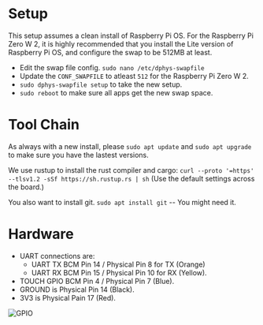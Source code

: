 # Setup
This setup assumes a clean install of Raspberry Pi OS. For the Raspberry Pi Zero W 2, it is highly recommended that you install the Lite version of Raspberry Pi OS, and configure the swap to be 512MB at least.

* Edit the swap file config. `sudo nano /etc/dphys-swapfile`
* Update the `CONF_SWAPFILE` to atleast `512` for the Raspberry Pi Zero W 2.
* `sudo dphys-swapfile setup` to take the new setup.
* `sudo reboot` to make sure all apps get the new swap space.

# Tool Chain
As always with a new install, please `sudo apt update` and `sudo apt upgrade` to make sure you have the lastest versions.

We use rustup to install the rust compiler and cargo:
`curl --proto '=https' --tlsv1.2 -sSf https://sh.rustup.rs | sh`
(Use the default settings across the board.)

You also want to install git. `sudo apt install git` -- You might need it.

# Hardware
* UART connections are:
  * UART TX BCM Pin 14 / Physical Pin 8 for TX (Orange)
  * UART RX BCM Pin 15 / Physical Pin 10 for RX (Yellow).
* TOUCH GPIO BCM Pin 4 / Physical Pin 7 (Blue).
* GROUND is Physical Pin 14 (Black).
* 3V3 is Physical Pain 17 (Red).

![GPIO](https://www.raspberrypi.com/documentation/computers/images/GPIO-Pinout-Diagram-2.png)